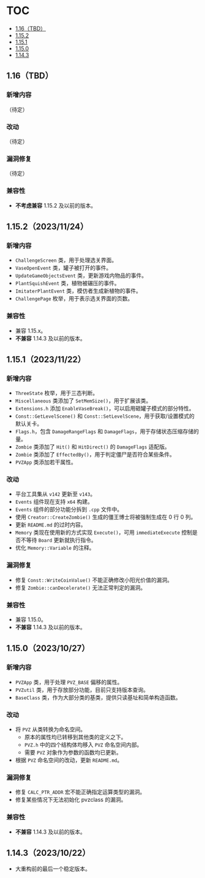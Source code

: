 # TOC
- [1.16（TBD）](#1.15.3（TBD）)
- [1.15.2](#1.15.2（2023/11/24）)
- [1.15.1](#1.15.1（2023/11/22）)
- [1.15.0](#1.15.0（2023/10/27）)
- [1.14.3](#1.14.3（2023/10/22）)

## 1.16（TBD）

### 新增内容

（待定）

### 改动

（待定）

### 漏洞修复

（待定）

### 兼容性

- **不考虑兼容** 1.15.2 及以前的版本。

## 1.15.2（2023/11/24）

### 新增内容

- `ChallengeScreen` 类，用于处理选关界面。
- `VaseOpenEvent` 类，罐子被打开的事件。
- `UpdateGameObjectsEvent` 类，更新游戏内物品的事件。
- `PlantSquishEvent` 类，植物被碾压的事件。
- `ImitaterPlantEvent` 类，模仿者生成新植物的事件。
- `ChallengePage` 枚举，用于表示选关界面的页数。

### 兼容性

- 兼容 1.15.x。
- **不兼容** 1.14.3 及以前的版本。

## 1.15.1（2023/11/22）

### 新增内容

- `ThreeState` 枚举，用于三态判断。
- `Miscellaneous` 类添加了 `SetMemSize()`，用于扩展该类。
- `Extensions.h` 添加 `EnableVaseBreak()`，可以启用砸罐子模式的部分特性。
- `Const::GetLevelScene()` 和 `Const::SetLevelScene`，用于获取/设置模式的默认关卡。
- `Flags.h`，包含 `DamageRangeFlags` 和 `DamageFlags`，用于存储状态压缩存储的量。
- `Zombie` 类添加了 `Hit()` 和 `HitDirect()` 的 `DamageFlags` 适配版。
- `Zombie` 类添加了 `EffectedBy()`，用于判定僵尸是否符合某些条件。
- `PVZApp` 类添加若干属性。

### 改动

- 平台工具集从 `v142` 更新至 `v143`。
- `Events` 组件现在支持 `x64` 构建。
- `Events` 组件的部分功能分拆到 `.cpp` 文件中。
- 使用 `Creator::CreateZombie()` 生成的僵王博士将被强制生成在 0 行 0 列。
- 更新 `README.md` 的过时内容。
- `Memory` 类现在使用新的方式实现 `Execute()`，可用 `immediateExecute` 控制是否不等待 `Board` 更新就执行指令。
- 优化 `Memory::Variable` 的注释。

### 漏洞修复

- 修复 `Const::WriteCoinValue()` 不能正确修改小阳光价值的漏洞。
- 修复 `Zombie::canDecelerate()` 无法正常判定的漏洞。

### 兼容性

- 兼容 1.15.0。
- **不兼容** 1.14.3 及以前的版本。

## 1.15.0（2023/10/27）

### 新增内容

- `PVZApp` 类，用于处理 `PVZ_BASE` 偏移的属性。
- `PVZutil` 类，用于存放部分功能，目前只支持版本查询。
- `BaseClass` 类，作为大部分类的基类，提供只读基址和简单构造函数。

### 改动

- 将 `PVZ` 从类转换为命名空间。
  - 原本的属性均已转移到其他类的定义之下。
  - `PVZ.h` 中的四个结构体均移入 `PVZ` 命名空间内部。
  - 需要 `PVZ` 对象作为参数的函数均已更新。
- 根据 `PVZ` 命名空间的改动，更新 `README.md`。

### 漏洞修复

- 修复 `CALC_PTR_ADDR` 宏不能正确指定运算类型的漏洞。
- 修复某些情况下无法初始化 pvzclass 的漏洞。

### 兼容性

- **不兼容** 1.14.3 及以前的版本。

## 1.14.3（2023/10/22）
- 大重构前的最后一个稳定版本。